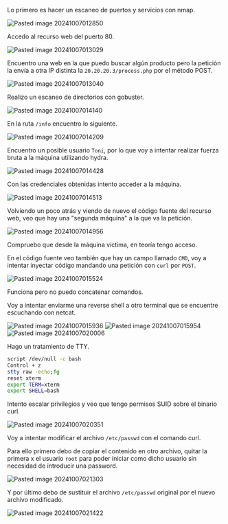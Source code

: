 Lo primero es hacer un escaneo de puertos y servicios con nmap.

![Pasted image 20241007012850](https://github.com/user-attachments/assets/93037ab5-3c64-4f1b-b228-b92cd82a38c6)

Accedo al recurso web del puerto 80.

![Pasted image 20241007013029](https://github.com/user-attachments/assets/4f6a54d9-37d7-4bbf-93cd-28c98fa16099)

Encuentro una web en la que puedo buscar algún producto pero la petición la envía a otra IP distinta la `20.20.20.3/process.php` por el método POST.

![Pasted image 20241007013040](https://github.com/user-attachments/assets/c8ebd60b-f21f-4882-a7c7-0c11c0aefb9a)

Realizo un escaneo de directorios con gobuster.

![Pasted image 20241007014140](https://github.com/user-attachments/assets/46011ae4-f93d-4464-bb26-a6cd83f512ab)

En la ruta `/info` encuentro lo siguiente.

![Pasted image 20241007014209](https://github.com/user-attachments/assets/4ade3086-bfb5-4895-81a1-7e5a5bb1a181)

Encuentro un posible usuario `Toni`, por lo que voy a intentar realizar fuerza bruta a la máquina utilizando hydra.

![Pasted image 20241007014428](https://github.com/user-attachments/assets/33e499fa-3270-46a7-b735-fb69691f3f32)

Con las credenciales obtenidas intento acceder a la máquina.

![Pasted image 20241007014513](https://github.com/user-attachments/assets/8ec6dcd7-a16a-4982-bf31-05cf8d64ab78)

Volviendo un poco atrás y viendo de nuevo el código fuente del recurso web, veo que hay una "segunda máquina" a la que va la petición.

![Pasted image 20241007014956](https://github.com/user-attachments/assets/e3a157a2-c2d0-4ca6-8d50-1b536c5fd72d)

Compruebo que desde la máquina víctima, en teoría tengo acceso.

En el código fuente veo también que hay un campo llamado `CMD`, voy a intentar inyectar código mandando una petición con `curl` por `POST`.

![Pasted image 20241007015524](https://github.com/user-attachments/assets/538180c2-7962-468e-83bc-9a9df58f7bec)

Funciona pero no puedo concatenar comandos.

Voy a intentar enviarme una reverse shell a otro terminal que se encuentre escuchando con netcat.

![Pasted image 20241007015936](https://github.com/user-attachments/assets/f55fc646-52de-4758-93f1-bd3cd8d14871)
![Pasted image 20241007015954](https://github.com/user-attachments/assets/bc06944b-a166-485a-a242-23b7b36a181e)
![Pasted image 20241007020006](https://github.com/user-attachments/assets/1208298e-e910-4894-8747-37bb4ea0c3cf)

Hago un tratamiento de TTY.

```bash
script /dev/null -c bash
Control + z
stty raw -echo;fg
reset xterm
export TERM=xterm
export SHELL=bash
```

Intento escalar privilegios y veo que tengo permisos SUID sobre el binario curl.

![Pasted image 20241007020351](https://github.com/user-attachments/assets/41f83a9b-8590-476c-b07d-c42f5a4bb500)

Voy a intentar modificar el archivo `/etc/passwd` con el comando curl.

Para ello primero debo de copiar el contenido en otro archivo, quitar la primera x el usuario `root` para poder iniciar como dicho usuario sin necesidad de introducir una password.

![Pasted image 20241007021303](https://github.com/user-attachments/assets/806e9f64-b992-419d-a57b-254d33b672e2)

Y por último debo de sustituir el archivo `/etc/passwd` original por el nuevo archivo modificado.

![Pasted image 20241007021422](https://github.com/user-attachments/assets/18803a87-7127-4a92-b996-fb35c47d1ed4)
